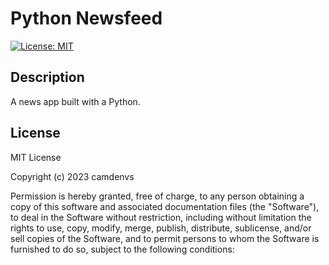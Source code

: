 # Python Newsfeed
[![License: MIT](https://img.shields.io/badge/License-MIT-yellow.svg)](https://opensource.org/licenses/MIT)
## Description 
A news app built with a Python.

## License
MIT License

Copyright (c) 2023 camdenvs

Permission is hereby granted, free of charge, to any person obtaining a copy
of this software and associated documentation files (the "Software"), to deal
in the Software without restriction, including without limitation the rights
to use, copy, modify, merge, publish, distribute, sublicense, and/or sell
copies of the Software, and to permit persons to whom the Software is
furnished to do so, subject to the following conditions:
